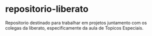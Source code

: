 # repositorio-liberato
 Repositorio destinado para trabalhar em projetos juntamento com os colegas da liberato, especificamente da aula de Topicos Especiais.
